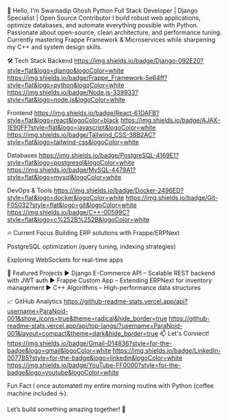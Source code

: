 👋 Hello, I'm Swarnadip Ghosh
Python Full Stack Developer | Django Specialist | Open Source Contributor
I build robust web applications, optimize databases, and automate everything possible with Python. Passionate about open-source, clean architecture, and performance tuning. Currently mastering Frappe Framework & Microservices while sharpening my C++ and system design skills.

🛠 Tech Stack
Backend
https://img.shields.io/badge/Django-092E20?style=flat&logo=django&logoColor=white
https://img.shields.io/badge/Frappe_Framework-5e64ff?style=flat&logo=python&logoColor=white
https://img.shields.io/badge/Node.js-339933?style=flat&logo=node.js&logoColor=white

Frontend
https://img.shields.io/badge/React-61DAFB?style=flat&logo=react&logoColor=black
https://img.shields.io/badge/AJAX-1E90FF?style=flat&logo=javascript&logoColor=white
https://img.shields.io/badge/Tailwind_CSS-38B2AC?style=flat&logo=tailwind-css&logoColor=white

Databases
https://img.shields.io/badge/PostgreSQL-4169E1?style=flat&logo=postgresql&logoColor=white
https://img.shields.io/badge/MySQL-4479A1?style=flat&logo=mysql&logoColor=white

DevOps & Tools
https://img.shields.io/badge/Docker-2496ED?style=flat&logo=docker&logoColor=white
https://img.shields.io/badge/Git-F05032?style=flat&logo=git&logoColor=white
https://img.shields.io/badge/C++-00599C?style=flat&logo=c%252B%252B&logoColor=white

🔥 Current Focus
Building ERP solutions with Frappe/ERPNext

PostgreSQL optimization (query tuning, indexing strategies)

Exploring WebSockets for real-time apps

🌟 Featured Projects
▶ Django E-Commerce API – Scalable REST backend with JWT auth
▶ Frappe Custom App – Extending ERPNext for inventory management
▶ C++ Algorithms – High-performance data structures

📈 GitHub Analytics
https://github-readme-stats.vercel.app/api?username=ParaNoid-001&show_icons=true&theme=radical&hide_border=true	https://github-readme-stats.vercel.app/api/top-langs/?username=ParaNoid-001&layout=compact&theme=dark&hide_border=true
📫 Let's Connect!
https://img.shields.io/badge/Gmail-D14836?style=for-the-badge&logo=gmail&logoColor=white
https://img.shields.io/badge/LinkedIn-0077B5?style=for-the-badge&logo=linkedin&logoColor=white
https://img.shields.io/badge/YouTube-FF0000?style=for-the-badge&logo=youtube&logoColor=white

Fun Fact
I once automated my entire morning routine with Python (coffee machine included ☕).

Let’s build something amazing together! 🚀

<!---
# 👋 Hello, I'm Swarnadip Ghosh  

### **Python Full Stack Developer | Django Enthusiast | Open Source Contributor**  

Welcome to my GitHub profile! I'm a passionate developer with expertise in **web development, backend systems, and database management**. Currently diving deep into **Django, PostgreSQL, and Frappe Framework**, while also exploring **C++ for performance-critical applications** and **AJAX for dynamic web interactions**.  

---

## 🔭 **Technologies & Skills**  

### **Backend Development**  
- **Django** (Building REST APIs, Authentication, ORM)  
- **Frappe Framework** (ERPNext customization, Full-stack apps)  
- **Node.js** (Express, API development)  

### **Frontend Development**  
- **HTML5, CSS3, JavaScript (ES6+)**  
- **AJAX** (Dynamic content loading, API integrations)  
- **React.js** (State management, Hooks)  

### **Databases**  
- **PostgreSQL** (Advanced queries, optimization)  
- **MySQL, SQLite**  

### **Other Languages & Tools**  
- **C++** (Algorithms, Data Structures, Competitive Programming)  
- **Git & GitHub** (Version Control, Collaboration)  
- **Docker** (Containerization, Deployment)  

---

## 🌱 **Currently Learning**  
- **Frappe Framework** (Building custom ERP solutions)  
- **Advanced PostgreSQL** (Indexing, Performance Tuning)  
- **Microservices Architecture**  

## 💞️ **Looking to Collaborate On**  
- **Open-source Django/Frappe projects**  
- **Web apps with real-time features (AJAX/WebSockets)**  
- **C++ projects involving system design or algorithms**  

---

## 📫 **How to Reach Me**  
- **Email**: [swarnadip921@gmail.com](mailto:swarnadip921@gmail.com)  
- **YouTube**: [@swarnadipghosh6942](https://www.youtube.com/@swarnadipghosh6942)  
- **LinkedIn**: [Let's Connect!](https://www.linkedin.com/in/swarnadip-ghosh-872972264/)

## 😄 **Pronouns**  
He/Him  

## ⚡ **Fun Fact**  
I love automating boring tasks with Python scripts! 🐍  

---

### **GitHub Stats**  
![Swarnadip's GitHub Stats](https://github-readme-stats.vercel.app/api?username=ParaNoid-001&show_icons=true&theme=radical)  

### **Most Used Languages**  
![Top Languages](https://github-readme-stats.vercel.app/api/top-langs/?username=ParaNoid-001&layout=compact&theme=dark)  

---

Feel free to explore my repositories, and don't hesitate to reach out if you'd like to collaborate or just chat about tech! �

**Happy Coding!** 🚀🔥  
-->


<!---
# Hello there! 👋 I'm Swarnadip Ghosh

Welcome to my GitHub profile! I'm passionate about **Web Development** and currently diving deep into **Django** to build awesome web applications.

## 🔭 Interests & Current Focus
- 💻 **Web Development**: Building responsive and dynamic websites.
- 🐍 **Django**: Learning backend development with Django.
- 🌐 **Frontend Technologies**: Exploring HTML, CSS, JavaScript, and modern frameworks.

## 📫 How to Reach Me
- 📧 **Email**: [swarnadip921@gmail.com](mailto:swarnadip921@gmail.com)
- 🎥 **YouTube**: [@swarnadipghosh6942](https://www.youtube.com/@swarnadipghosh6942)

## 😄 Pronouns
- He/Him

## ⚡ Fun Fact
- *Stay tuned for something interesting!* 😄

---

Feel free to explore my repositories, and don't hesitate to reach out if you'd like to collaborate or just chat about tech! �

Happy Coding! 🚀
<!---
ParaNoid-001/ParaNoid-001 is a ✨ special ✨ repository because its `README.md` (this file) appears on your GitHub profile.
You can click the Preview link to take a look at your changes.
--->




<!---
- 👋 Hi, I’m @Swarnadip Ghosh
- 👀 I’m interested in ...Web Development
- 🌱 I’m currently learning ...Django
- 💞️ I’m looking to collaborate on ...
- 📫 How to reach me ... swarnadip921@gmail.com
- 😄 Pronouns: ...He/Him
- ⚡ Fun fact: ...
--->

<!---
ParaNoid-001/ParaNoid-001 is a ✨ special ✨ repository because its `README.md` (this file) appears on your GitHub profile.
You can click the Preview link to take a look at your changes.
--->
